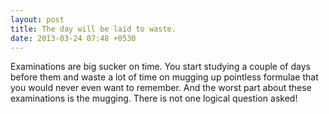 ```yaml
---
layout: post
title: The day will be laid to waste.
date: 2013-03-24 07:48 +0530
---
```


Examinations are big sucker on time. You start studying a couple of days before them and waste a lot of time on mugging up pointless formulae that you would never even want to remember. And the worst part about these examinations is the mugging. There is not one logical question asked!
